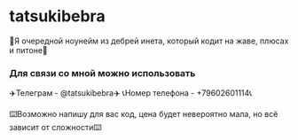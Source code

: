 # tatsukibebra #

👻Я очередной ноунейм из дебрей инета, который кодит на жаве, плюсах и питоне👻

### Для связи со мной можно использовать ###
✈️Телеграм - @tatsukibebra✈️
📞Номер телефона - +79602601114📞

⌨️Возможно напишу для вас код, цена будет невероятно мала, но всё зависит от сложности⌨️
